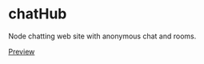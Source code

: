 chatHub
=======

Node chatting web site with anonymous chat and rooms.

[Preview](http://chathub.ddns.net:3000/)
